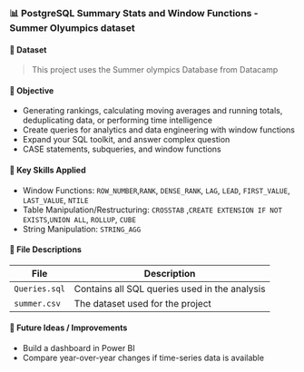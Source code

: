 ### 📊 PostgreSQL Summary Stats and Window Functions - Summer Olyumpics dataset

#### 📁 Dataset
> This project uses the Summer olympics Database from Datacamp

#### 🎯 Objective
- Generating rankings, calculating moving averages and running totals, deduplicating data, or performing time intelligence
- Create queries for analytics and data engineering with window functions
- Expand your SQL toolkit, and answer complex question
- CASE statements, subqueries, and window functions

#### 🧠 Key Skills Applied
- Window Functions: `ROW_NUMBER`,`RANK`, `DENSE_RANK`, `LAG`, `LEAD`, `FIRST_VALUE`, `LAST_VALUE`, `NTILE`   
- Table Manipulation/Restructuring: `CROSSTAB` ,`CREATE EXTENSION IF NOT EXISTS`,`UNION ALL`, `ROLLUP`, `CUBE`   
- String Manipulation: `STRING_AGG`

#### 🧾 File Descriptions
| File | Description |
|------|-------------|
| `Queries.sql` | Contains all SQL queries used in the analysis |
| `summer.csv` | The dataset used for the project |

#### 💭 Future Ideas / Improvements
- Build a dashboard in Power BI  
- Compare year-over-year changes if time-series data is available
